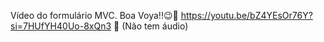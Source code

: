 Vídeo do formulário MVC. Boa Voya!!😉🛫 https://youtu.be/bZ4YEsOr76Y?si=7HUfYH40Uo-8xQn3 🛫 (Não tem áudio)
